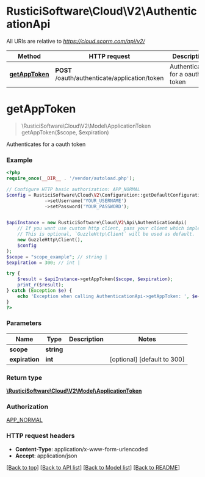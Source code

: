 # RusticiSoftware\Cloud\V2\AuthenticationApi

All URIs are relative to *https://cloud.scorm.com/api/v2/*

Method | HTTP request | Description
------------- | ------------- | -------------
[**getAppToken**](AuthenticationApi.md#getAppToken) | **POST** /oauth/authenticate/application/token | Authenticates for a oauth token


# **getAppToken**
> \RusticiSoftware\Cloud\V2\Model\ApplicationToken getAppToken($scope, $expiration)

Authenticates for a oauth token

### Example
```php
<?php
require_once(__DIR__ . '/vendor/autoload.php');

// Configure HTTP basic authorization: APP_NORMAL
$config = RusticiSoftware\Cloud\V2\Configuration::getDefaultConfiguration()
              ->setUsername('YOUR_USERNAME')
              ->setPassword('YOUR_PASSWORD');


$apiInstance = new RusticiSoftware\Cloud\V2\Api\AuthenticationApi(
    // If you want use custom http client, pass your client which implements `GuzzleHttp\ClientInterface`.
    // This is optional, `GuzzleHttp\Client` will be used as default.
    new GuzzleHttp\Client(),
    $config
);
$scope = "scope_example"; // string | 
$expiration = 300; // int | 

try {
    $result = $apiInstance->getAppToken($scope, $expiration);
    print_r($result);
} catch (Exception $e) {
    echo 'Exception when calling AuthenticationApi->getAppToken: ', $e->getMessage(), PHP_EOL;
}
?>
```

### Parameters

Name | Type | Description  | Notes
------------- | ------------- | ------------- | -------------
 **scope** | **string**|  |
 **expiration** | **int**|  | [optional] [default to 300]

### Return type

[**\RusticiSoftware\Cloud\V2\Model\ApplicationToken**](../Model/ApplicationToken.md)

### Authorization

[APP_NORMAL](../../README.md#APP_NORMAL)

### HTTP request headers

 - **Content-Type**: application/x-www-form-urlencoded
 - **Accept**: application/json

[[Back to top]](#) [[Back to API list]](../../README.md#documentation-for-api-endpoints) [[Back to Model list]](../../README.md#documentation-for-models) [[Back to README]](../../README.md)

